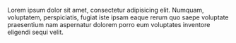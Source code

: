 Lorem ipsum dolor sit amet, consectetur adipisicing elit. Numquam, voluptatem, perspiciatis, fugiat iste ipsam eaque rerum quo saepe voluptate praesentium nam aspernatur dolorem porro eum voluptates inventore eligendi sequi velit.